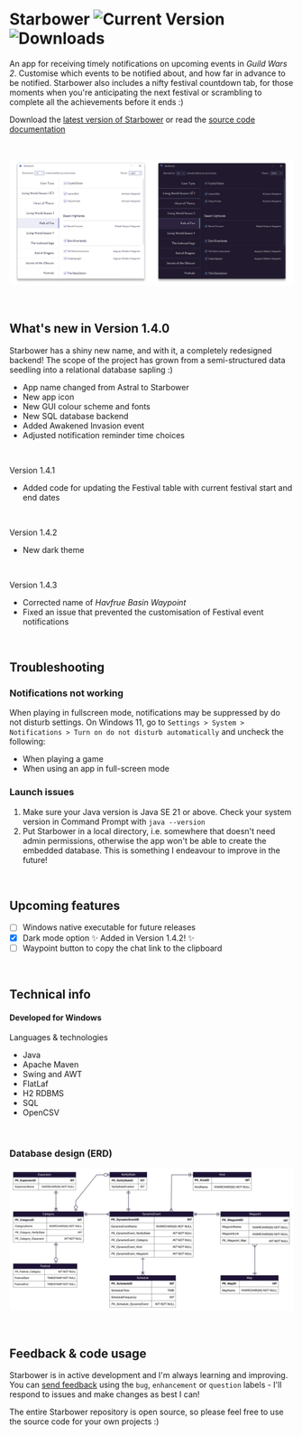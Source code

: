 # Starbower ![Current Version](https://img.shields.io/github/v/release/paigegoldhagen/starbower?color=%233F4FAE) ![Downloads](https://img.shields.io/github/downloads/paigegoldhagen/starbower/total?color=%236BC3FF)


An app for receiving timely notifications on upcoming events in *Guild Wars 2*. Customise which events to be notified about, and how far in advance to be notified. Starbower also includes a nifty festival countdown tab, for those moments when you're anticipating the next festival or scrambling to complete all the achievements before it ends :)

Download the [latest version of Starbower](https://github.com/paigegoldhagen/starbower/releases/latest) or read the [source code documentation](https://paigegoldhagen.github.io/starbower-docs/com/paigegoldhagen/starbower/package-summary.html)

<br>

![GUI](/assets/GUI.png)

<br>

## What's new in Version 1.4.0
Starbower has a shiny new name, and with it, a completely redesigned backend! The scope of the project has grown from a semi-structured data seedling into a relational database sapling :)
+ App name changed from Astral to Starbower
+ New app icon
+ New GUI colour scheme and fonts
+ New SQL database backend
+ Added Awakened Invasion event
+ Adjusted notification reminder time choices

<br>

Version 1.4.1
+ Added code for updating the Festival table with current festival start and end dates

<br>

Version 1.4.2
+ New dark theme

<br>

Version 1.4.3
+ Corrected name of *Havfrue Basin Waypoint*
+ Fixed an issue that prevented the customisation of Festival event notifications

<br>

## Troubleshooting
### Notifications not working
When playing in fullscreen mode, notifications may be suppressed by do not disturb settings. On Windows 11, go to `Settings > System > Notifications > Turn on do not disturb automatically` and uncheck the following:
+ When playing a game
+ When using an app in full-screen mode

### Launch issues
1. Make sure your Java version is Java SE 21 or above. Check your system version in Command Prompt with `java --version`
2. Put Starbower in a local directory, i.e. somewhere that doesn't need admin permissions, otherwise the app won't be able to create the embedded database. This is something I endeavour to improve in the future!

<br>

## Upcoming features
- [ ] Windows native executable for future releases
- [x] Dark mode option ✨ Added in Version 1.4.2! ✨
- [ ] Waypoint button to copy the chat link to the clipboard

<br>

## Technical info
#### Developed for Windows

Languages & technologies
+ Java
+ Apache Maven
+ Swing and AWT
+ FlatLaf
+ H2 RDBMS
+ SQL
+ OpenCSV

<br>

### Database design (ERD)

![ERD](/assets/ERD.png)

<br>

## Feedback & code usage
Starbower is in active development and I'm always learning and improving. You can [send feedback](https://github.com/paigegoldhagen/starbower/issues) using the `bug`, `enhancement` or `question` labels - I'll respond to issues and make changes as best I can!

The entire Starbower repository is open source, so please feel free to use the source code for your own projects :)